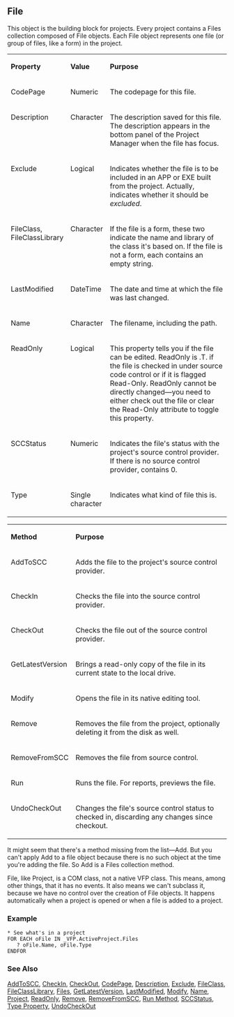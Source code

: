 ## File

This object is the building block for projects. Every project contains a Files collection composed of File objects. Each File object represents one file (or group of files, like a form) in the project.

<table>
<tr>
  <td width="25%" valign="top">
  <p><b>Property</b></p>
  </td>
  <td width=14% valign=top>
  <p><b>Value</b></p>
  </td>
  <td width=61% valign=top>
  <p><b>Purpose</b></p>
  </td>
 </tr>
<tr>
  <td width="25%" valign="top">
  <p>CodePage</p>
  </td>
  <td width=14% valign=top>
  <p>Numeric</p>
  </td>
  <td width=61% valign=top>
  <p>The codepage for this file.</p>
  </td>
 </tr>
<tr>
  <td width="25%" valign="top">
  <p>Description</p>
  </td>
  <td width=14% valign=top>
  <p>Character</p>
  </td>
  <td width=61% valign=top>
  <p>The description saved for this file. The description appears in the bottom panel of the Project Manager when the file has focus.</p>
  </td>
 </tr>
<tr>
  <td width="25%" valign="top">
  <p>Exclude</p>
  </td>
  <td width=14% valign=top>
  <p>Logical</p>
  </td>
  <td width=61% valign=top>
  <p>Indicates whether the file is to be included in an APP or EXE built from the project. Actually, indicates whether it should be <I>excluded</i>.</p>
  </td>
 </tr>
<tr>
  <td width="25%" valign="top">
  <p>FileClass, FileClassLibrary</p>
  </td>
  <td width=14% valign=top>
  <p>Character</p>
  </td>
  <td width=61% valign=top>
  <p>If the file is a form, these two indicate the name and library of the class it's based on. If the file is not a form, each contains an empty string.</p>
  </td>
 </tr>
<tr>
  <td width="25%" valign="top">
  <p>LastModified</p>
  </td>
  <td width=14% valign=top>
  <p>DateTime</p>
  </td>
  <td width=61% valign=top>
  <p>The date and time at which the file was last changed.</p>
  </td>
 </tr>
<tr>
  <td width="25%" valign="top">
  <p>Name</p>
  </td>
  <td width=14% valign=top>
  <p>Character</p>
  </td>
  <td width=61% valign=top>
  <p>The filename, including the path.</p>
  </td>
 </tr>
<tr>
  <td width="25%" valign="top">
  <p>ReadOnly</p>
  </td>
  <td width=14% valign=top>
  <p>Logical</p>
  </td>
  <td width=61% valign=top>
  <p>This property tells you if the file can be edited. ReadOnly is .T. if the file is checked in under source code control or if it is flagged Read-Only. ReadOnly cannot be directly changed&mdash;you need to either check out the file or clear the Read-Only attribute to toggle this property.</p>
  </td>
 </tr>
<tr>
  <td width="25%" valign="top">
  <p>SCCStatus</p>
  </td>
  <td width=14% valign=top>
  <p>Numeric</p>
  </td>
  <td width=61% valign=top>
  <p>Indicates the file's status with the project's source control provider. If there is no source control provider, contains 0.</p>
  </td>
 </tr>
<tr>
  <td width="25%" valign="top">
  <p>Type</p>
  </td>
  <td width=14% valign=top>
  <p>Single character</p>
  </td>
  <td width=61% valign=top>
  <p>Indicates what kind of file this is.</p>
  </td>
 </tr>
</table>

<table>
<tr>
  <td width="25%" valign="top">
  <p><b>Method</b></p>
  </td>
  <td width=75% valign=top>
  <p><b>Purpose</b></p>
  </td>
 </tr>
<tr>
  <td width="25%" valign="top">
  <p>AddToSCC</p>
  </td>
  <td width=75% valign=top>
  <p>Adds the file to the project's source control provider.</p>
  </td>
 </tr>
<tr>
  <td width="25%" valign="top">
  <p>CheckIn</p>
  </td>
  <td width=75% valign=top>
  <p>Checks the file into the source control provider.</p>
  </td>
 </tr>
<tr>
  <td width="25%" valign="top">
  <p>CheckOut</p>
  </td>
  <td width=75% valign=top>
  <p>Checks the file out of the source control provider.</p>
  </td>
 </tr>
<tr>
  <td width="25%" valign="top">
  <p>GetLatestVersion</p>
  </td>
  <td width=75% valign=top>
  <p>Brings a read-only copy of the file in its current state to the local drive.</p>
  </td>
 </tr>
<tr>
  <td width="25%" valign="top">
  <p>Modify</p>
  </td>
  <td width=75% valign=top>
  <p>Opens the file in its native editing tool. </p>
  </td>
 </tr>
<tr>
  <td width="25%" valign="top">
  <p>Remove</p>
  </td>
  <td width=75% valign=top>
  <p>Removes the file from the project, optionally deleting it from the disk as well.</p>
  </td>
 </tr>
<tr>
  <td width="25%" valign="top">
  <p>RemoveFromSCC</p>
  </td>
  <td width=75% valign=top>
  <p>Removes the file from source control.</p>
  </td>
 </tr>
<tr>
  <td width="25%" valign="top">
  <p>Run</p>
  </td>
  <td width=75% valign=top>
  <p>Runs the file. For reports, previews the file.</p>
  </td>
 </tr>
<tr>
  <td width="25%" valign="top">
  <p>UndoCheckOut</p>
  </td>
  <td width=75% valign=top>
  <p>Changes the file's source control status to checked in, discarding any changes since checkout.</p>
  </td>
 </tr>
</table>

It might seem that there's a method missing from the list&mdash;Add. But you can't apply Add to a file object because there is no such object at the time you're adding the file. So Add is a Files collection method.

File, like Project, is a COM class, not a native VFP class. This means, among other things, that it has no events. It also means we can't subclass it, because we have no control over the creation of File objects. It happens automatically when a project is opened or when a file is added to a project.

### Example

```foxpro
* See what's in a project
FOR EACH oFile IN _VFP.ActiveProject.Files
   ? oFile.Name, oFile.Type
ENDFOR
```
### See Also

[AddToSCC](s4g750.md), [CheckIn](s4g751.md), [CheckOut](s4g751.md), [CodePage](s4g745.md), [Description](s4g746.md), [Exclude](s4g747.md), [FileClass](s4g748.md), [FileClassLibrary](s4g748.md), [Files](s4g734.md), [GetLatestVersion](s4g751.md), [LastModified](s4g806.md), [Modify](s4g752.md), [Name](s4g612.md), [Project](s4g730.md), [ReadOnly](s4g434.md), [Remove](s4g753.md), [RemoveFromSCC](s4g750.md), [Run Method](s4g781.md), [SCCStatus](s4g749.md), [Type Property](s4g782.md), [UndoCheckOut](s4g751.md)